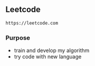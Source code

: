 ## Leetcode

`https://leetcode.com`

### Purpose

- train and develop my algorithm
- try code with new language
